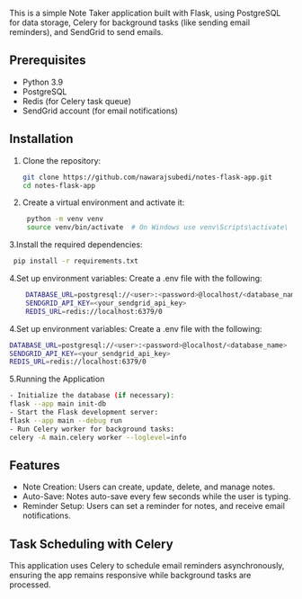 This is a simple Note Taker application built with Flask, using PostgreSQL for data storage, Celery for background tasks (like sending email reminders), and SendGrid to send emails.

## Prerequisites

- Python 3.9
- PostgreSQL
- Redis (for Celery task queue)
- SendGrid account (for email notifications)

## Installation

1. Clone the repository:
   ```bash
   git clone https://github.com/nawarajsubedi/notes-flask-app.git
   cd notes-flask-app
   ```

2. Create a virtual environment and activate it:
    ```bash
     python -m venv venv
     source venv/bin/activate  # On Windows use venv\Scripts\activate\
    ```

3.Install the required dependencies:
   ```bash
    pip install -r requirements.txt
   ```

4.Set up environment variables: Create a .env file with the following:
  ```bash
      DATABASE_URL=postgresql://<user>:<password>@localhost/<database_name>
      SENDGRID_API_KEY=<your_sendgrid_api_key>
      REDIS_URL=redis://localhost:6379/0
  ```
4.Set up environment variables: Create a .env file with the following:
  ```bash
  DATABASE_URL=postgresql://<user>:<password>@localhost/<database_name>
  SENDGRID_API_KEY=<your_sendgrid_api_key>
  REDIS_URL=redis://localhost:6379/0
```
5.Running the Application
  ```bash
- Initialize the database (if necessary):
flask --app main init-db
- Start the Flask development server:
flask --app main --debug run
- Run Celery worker for background tasks:
celery -A main.celery worker --loglevel=info
```
## Features
- Note Creation: Users can create, update, delete, and manage notes.
- Auto-Save: Notes auto-save every few seconds while the user is typing.
- Reminder Setup: Users can set a reminder for notes, and receive email notifications.

## Task Scheduling with Celery
This application uses Celery to schedule email reminders asynchronously, ensuring the app remains responsive while background tasks are processed.

